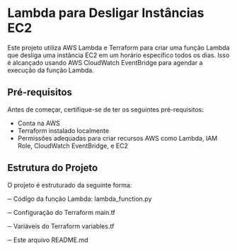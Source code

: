 # Lambda para Desligar Instâncias EC2

Este projeto utiliza AWS Lambda e Terraform para criar uma função Lambda que desliga uma instância EC2 em um horário específico todos os dias. Isso é alcançado usando AWS CloudWatch EventBridge para agendar a execução da função Lambda.

## Pré-requisitos

Antes de começar, certifique-se de ter os seguintes pré-requisitos:

- Conta na AWS
- Terraform instalado localmente
- Permissões adequadas para criar recursos AWS como Lambda, IAM Role, CloudWatch EventBridge, e EC2

## Estrutura do Projeto

O projeto é estruturado da seguinte forma:

─ Código da função Lambda: 
     lambda_function.py 

─ Configuração do Terraform 
     main.tf 

─ Variáveis do Terraform 
     variables.tf 

─ Este arquivo 
     README.md 